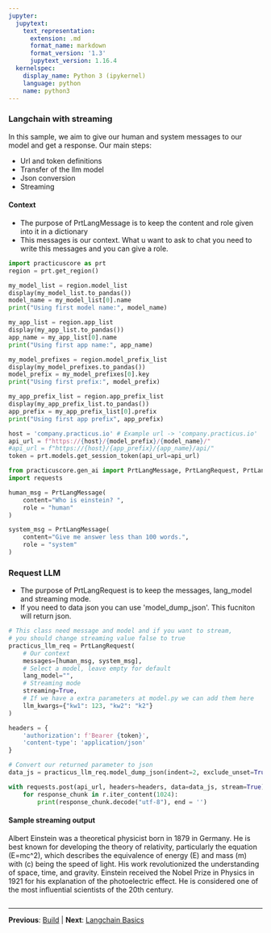 ```yaml
---
jupyter:
  jupytext:
    text_representation:
      extension: .md
      format_name: markdown
      format_version: '1.3'
      jupytext_version: 1.16.4
  kernelspec:
    display_name: Python 3 (ipykernel)
    language: python
    name: python3
---
```


### Langchain with streaming


In this sample, we aim to give our human and system messages to our model and get a response.
Our main steps:

- Url and token definitions
- Transfer of the llm model
- Json conversion
- Streaming

#### Context
- The purpose of PrtLangMessage is to keep the content and role given into it in a dictionary
- This messages is our context. What u want to ask to chat you need to write this messages and you can give a role.

```python
import practicuscore as prt
region = prt.get_region()
```

```python
my_model_list = region.model_list
display(my_model_list.to_pandas())
model_name = my_model_list[0].name
print("Using first model name:", model_name)
```

```python
my_app_list = region.app_list
display(my_app_list.to_pandas())
app_name = my_app_list[0].name
print("Using first app name:", app_name)
```

```python
my_model_prefixes = region.model_prefix_list
display(my_model_prefixes.to_pandas())
model_prefix = my_model_prefixes[0].key
print("Using first prefix:", model_prefix)
```

```python
my_app_prefix_list = region.app_prefix_list
display(my_app_prefix_list.to_pandas())
app_prefix = my_app_prefix_list[0].prefix
print("Using first app prefix", app_prefix)
```

```python
host = 'company.practicus.io' # Example url -> 'company.practicus.io'
api_url = f"https://{host}/{model_prefix}/{model_name}/"
#api_url = f"https://{host}/{app_prefix}/{app_name}/api/"
token = prt.models.get_session_token(api_url=api_url)
```

```python
from practicuscore.gen_ai import PrtLangMessage, PrtLangRequest, PrtLangResponse
import requests
```

```python
human_msg = PrtLangMessage(
    content="Who is einstein? ",
    role = "human"
)

system_msg = PrtLangMessage(
    content="Give me answer less than 100 words.",
    role = "system"
)
```

### Request LLM
- The purpose of PrtLangRequest is to keep the messages, lang_model and streaming mode.
- If you need to data json you can use 'model_dump_json'. This fucniton will return json.

```python
# This class need message and model and if you want to stream, 
# you should change streaming value false to true
practicus_llm_req = PrtLangRequest( 
    # Our context
    messages=[human_msg, system_msg], 
    # Select a model, leave empty for default
    lang_model="", 
    # Streaming mode
    streaming=True, 
    # If we have a extra parameters at model.py we can add them here 
    llm_kwargs={"kw1": 123, "kw2": "k2"} 
)

headers = {
    'authorization': f'Bearer {token}',
    'content-type': 'application/json'
}

# Convert our returned parameter to json
data_js = practicus_llm_req.model_dump_json(indent=2, exclude_unset=True) 
```

```python
with requests.post(api_url, headers=headers, data=data_js, stream=True) as r: 
    for response_chunk in r.iter_content(1024): 
        print(response_chunk.decode("utf-8"), end = '')
```

#### Sample streaming output

Albert Einstein was a theoretical physicist born in 1879 in Germany. He is best known for developing the theory of relativity, particularly the equation \(E=mc^2\), which describes the equivalence of energy (E) and mass (m) with \(c\) being the speed of light. His work revolutionized the understanding of space, time, and gravity. Einstein received the Nobel Prize in Physics in 1921 for his explanation of the photoelectric effect. He is considered one of the most influential scientists of the 20th century.

```python

```


---

**Previous**: [Build](../app-building/build.md) | **Next**: [Langchain Basics](langchain-basics.md)
